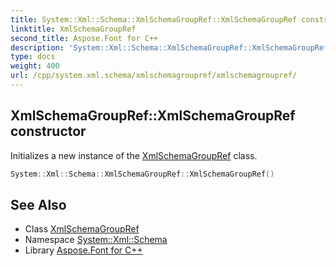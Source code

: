 ```yaml
---
title: System::Xml::Schema::XmlSchemaGroupRef::XmlSchemaGroupRef constructor
linktitle: XmlSchemaGroupRef
second_title: Aspose.Font for C++
description: 'System::Xml::Schema::XmlSchemaGroupRef::XmlSchemaGroupRef constructor. Initializes a new instance of the XmlSchemaGroupRef class in C++.'
type: docs
weight: 400
url: /cpp/system.xml.schema/xmlschemagroupref/xmlschemagroupref/
---
```

## XmlSchemaGroupRef::XmlSchemaGroupRef constructor


Initializes a new instance of the [XmlSchemaGroupRef](../) class.

```cpp
System::Xml::Schema::XmlSchemaGroupRef::XmlSchemaGroupRef()
```

## See Also

* Class [XmlSchemaGroupRef](../)
* Namespace [System::Xml::Schema](../../)
* Library [Aspose.Font for C++](../../../)

